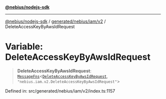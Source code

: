 [**@nebius/nodejs-sdk**](../../../../../README.md)

---

[@nebius/nodejs-sdk](../../../../../README.md) / [generated/nebius/iam/v2](../README.md) / DeleteAccessKeyByAwsIdRequest

# Variable: DeleteAccessKeyByAwsIdRequest

> **DeleteAccessKeyByAwsIdRequest**: [`MessageFns`](../../../../../runtime/protos/core/interfaces/MessageFns.md)\<[`DeleteAccessKeyByAwsIdRequest`](../interfaces/DeleteAccessKeyByAwsIdRequest.md), `"nebius.iam.v2.DeleteAccessKeyByAwsIdRequest"`\>

Defined in: src/generated/nebius/iam/v2/index.ts:1157

